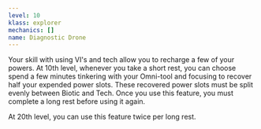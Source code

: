 ```yaml
---
level: 10
klass: explorer
mechanics: []
name: Diagnostic Drone
---
```

Your skill with using VI's and tech allow you to recharge a few of your powers. At 10th level, whenever you take a
short rest, you can choose spend a few minutes tinkering with your Omni-tool and focusing to recover half your expended
power slots. These recovered power slots must be split evenly between Biotic and Tech.
Once you use this feature, you must complete a long rest before using it again.

At 20th level, you can use this feature twice per long rest.
